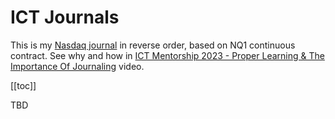 # ICT Journals
This is my [Nasdaq journal](https://daggerok.github.io/nq/) in reverse order, based on NQ1 continuous contract.
See why and how in [ICT Mentorship 2023 - Proper Learning & The Importance Of Journaling](https://youtu.be/FQqwmDJOtxk)
video.

<!-- nvm install --default 20.9.0 ; bun dev -->

[[toc]]

TBD

